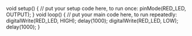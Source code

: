 void setup()
{
 // put your setup code here, to run once:
 pinMode(RED_LED, OUTPUT);
}
void loop()
{
 // put your main code here, to run repeatedly:
 digitalWrite(RED_LED, HIGH);
 delay(1000);
 digitalWrite(RED_LED, LOW);
 delay(1000);
}
